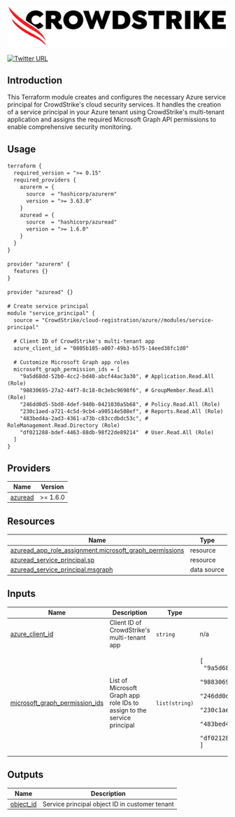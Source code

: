 <!-- BEGIN_TF_DOCS -->
![CrowdStrike Service Principal Terraform Module for Azure](https://raw.githubusercontent.com/CrowdStrike/falconpy/main/docs/asset/cs-logo.png)

[![Twitter URL](https://img.shields.io/twitter/url?label=Follow%20%40CrowdStrike&style=social&url=https%3A%2F%2Ftwitter.com%2FCrowdStrike)](https://twitter.com/CrowdStrike)

## Introduction

This Terraform module creates and configures the necessary Azure service principal for CrowdStrike's cloud security services. It handles the creation of a service principal in your Azure tenant using CrowdStrike's multi-tenant application and assigns the required Microsoft Graph API permissions to enable comprehensive security monitoring.

## Usage

```hcl
terraform {
  required_version = ">= 0.15"
  required_providers {
    azurerm = {
      source  = "hashicorp/azurerm"
      version = ">= 3.63.0"
    }
    azuread = {
      source  = "hashicorp/azuread"
      version = ">= 1.6.0"
    }
  }
}

provider "azurerm" {
  features {}
}

provider "azuread" {}

# Create service principal
module "service_principal" {
  source = "CrowdStrike/cloud-registration/azure//modules/service-principal"

  # Client ID of CrowdStrike's multi-tenant app
  azure_client_id = "0805b105-a007-49b3-b575-14eed38fc1d0"

  # Customize Microsoft Graph app roles
  microsoft_graph_permission_ids = [
    "9a5d68dd-52b0-4cc2-bd40-abcf44ac3a30", # Application.Read.All (Role)
    "98830695-27a2-44f7-8c18-0c3ebc9698f6", # GroupMember.Read.All (Role)
    "246dd0d5-5bd0-4def-940b-0421030a5b68", # Policy.Read.All (Role)
    "230c1aed-a721-4c5d-9cb4-a90514e508ef", # Reports.Read.All (Role)
    "483bed4a-2ad3-4361-a73b-c83ccdbdc53c", # RoleManagement.Read.Directory (Role)
    "df021288-bdef-4463-88db-98f22de89214"  # User.Read.All (Role)
  ]
}
```

## Providers

| Name | Version |
|------|---------|
| <a name="provider_azuread"></a> [azuread](#provider\_azuread) | >= 1.6.0 |
## Resources

| Name | Type |
|------|------|
| [azuread_app_role_assignment.microsoft_graph_permissions](https://registry.terraform.io/providers/hashicorp/azuread/latest/docs/resources/app_role_assignment) | resource |
| [azuread_service_principal.sp](https://registry.terraform.io/providers/hashicorp/azuread/latest/docs/resources/service_principal) | resource |
| [azuread_service_principal.msgraph](https://registry.terraform.io/providers/hashicorp/azuread/latest/docs/data-sources/service_principal) | data source |
## Inputs

| Name | Description | Type | Default | Required |
|------|-------------|------|---------|:--------:|
| <a name="input_azure_client_id"></a> [azure\_client\_id](#input\_azure\_client\_id) | Client ID of CrowdStrike's multi-tenant app | `string` | n/a | yes |
| <a name="input_microsoft_graph_permission_ids"></a> [microsoft\_graph\_permission\_ids](#input\_microsoft\_graph\_permission\_ids) | List of Microsoft Graph app role IDs to assign to the service principal | `list(string)` | <pre>[<br/>  "9a5d68dd-52b0-4cc2-bd40-abcf44ac3a30",<br/>  "98830695-27a2-44f7-8c18-0c3ebc9698f6",<br/>  "246dd0d5-5bd0-4def-940b-0421030a5b68",<br/>  "230c1aed-a721-4c5d-9cb4-a90514e508ef",<br/>  "483bed4a-2ad3-4361-a73b-c83ccdbdc53c",<br/>  "df021288-bdef-4463-88db-98f22de89214"<br/>]</pre> | no |
## Outputs

| Name | Description |
|------|-------------|
| <a name="output_object_id"></a> [object\_id](#output\_object\_id) | Service principal object ID in customer tenant |
<!-- END_TF_DOCS -->
